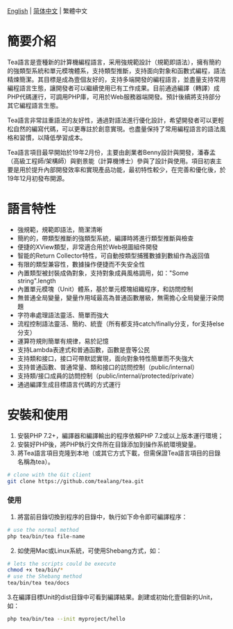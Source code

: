 [English](README.md) | [简体中文](README.cn.md) | 繁體中文


# 簡要介紹

Tea語言是壹種新的計算機編程語言，采用強規範設計（規範即語法），擁有簡約的強類型系統和單元模塊體系，支持類型推斷，支持面向對象和函數式編程，語法精煉簡潔。其目標是成為壹個友好的，支持多端開發的編程語言，並盡量支持常用編程語言生態，讓開發者可以繼續使用已有工作成果。目前通過編譯（轉譯）成PHP代碼運行，可調用PHP庫，可用於Web服務器端開發。預計後續將支持部分其它編程語言生態。

Tea語言非常註重語法的友好性，通過對語法進行優化設計，希望開發者可以更輕松自然的編寫代碼，可以更專註於創意實現。也盡量保持了常用編程語言的語法風格和習慣，以降低學習成本。

Tea語言項目最早開始於19年2月份，主要由創業者Benny設計與開發，潘春孟（高級工程師/架構師）與劉景能（計算機博士）參與了設計與使用。項目初衷主要是用於提升內部開發效率和實現產品功能，最初特性較少，在完善和優化後，於19年12月初發布開源。

# 語言特性

- 強規範，規範即語法，簡潔清晰
- 簡約的，帶類型推斷的強類型系統，編譯時將進行類型推斷與檢查
- 便捷的XView類型，非常適合用於Web視圖組件開發
- 智能的Return Collector特性，可自動按類型捕獲數據到數組作為返回值
- 有限的類型兼容性，數據操作便捷而不失安全性
- 內置類型被封裝成偽對象，支持對象成員風格調用，如："Some string".length
- 內置單元模塊（Unit）體系，基於單元模塊組織程序，和訪問控制
- 無普通全局變量，變量作用域最高為普通函數層級，無需擔心全局變量汙染問題
- 字符串處理語法靈活、簡單而強大
- 流程控制語法靈活、簡約、統壹（所有都支持catch/finally分支，for支持else分支）
- 運算符規則簡單有規律，易於記憶
- 支持Lambda表達式和普通函數，函數是壹等公民
- 支持類和接口，接口可帶默認實現，面向對象特性簡單而不失強大
- 支持普通函數、普通常量、類和接口的訪問控制（public/internal）
- 支持類/接口成員的訪問控制（public/internal/protected/private）
- 通過編譯生成目標語言代碼的方式運行

# 安裝和使用

1. 安裝PHP 7.2+，編譯器和編譯輸出的程序依賴PHP 7.2或以上版本運行環境；
2. 安裝好PHP後，將PHP執行文件所在目錄添加到操作系統環境變量。
3. 將Tea語言項目克隆到本地（或其它方式下載，但需保證Tea語言項目的目錄名稱為tea）。
```bash
# clone with the Git client
git clone https://github.com/tealang/tea.git
```
### 使用
1. 將當前目錄切換到程序的目錄中，執行如下命令即可編譯程序：
```bash
# use the normal method
php tea/bin/tea file-name
```
2. 如使用Mac或Linux系統，可使用Shebang方式，如：
```bash
# lets the scripts could be execute
chmod +x tea/bin/*
# use the Shebang method
tea/bin/tea tea/docs
```
3.在編譯目標Unit的dist目錄中可看到編譯結果。創建或初始化壹個新的Unit，如：
```bash
php tea/bin/tea --init myproject/hello
```
